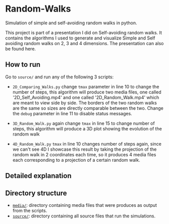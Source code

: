 # Random-Walks
Simulation of simple and self-avoiding random walks in python.

This project is part of a presentation I did on Self-avoiding random walks. It contains the algorithms I used to generate and visualize Simple and Self avoiding random walks on 2, 3 and 4 dimensions. The presentation can also be found here.

## How to run

Go to `source/` and run any of the following 3 scripts:

- `2D_Comparing_Walks.py` change `tmax` parameter in line 10 to change the number of steps, this algorithm will produce two media files, one called '2D_Self_Avoiding.mp4' and one called '2D_Random_Walk.mp4' which are meant to view side by side. The borders of the two random walks are the same so sizes are directly comparable between the two. Change the `debug` parameter in line 11 to disable status messages.

- `3D_Random_Walk.py` again change `tmax` in line 15 to change number of steps, this algorithm will produce a 3D plot showing the evolution of the random walk

- `4D_Random_Walk.py` `tmax` in line 10 changes number of steps again, since we can't see 4D I showcase this result by taking the projection of the random walk in 2 coordinates each time, so it produces 4 media files each corresponding to a projection of a certain random walk.

## Detailed explanation

## Directory structure

- [`media/`](https://github.com/xalhs/Random-Walks/tree/master/media): directory containing media files that were produces as output from the scripts.
- [`source/`](https://github.com/xalhs/Random-Walks/tree/master/source): directory containing all source files that run the simulations.

